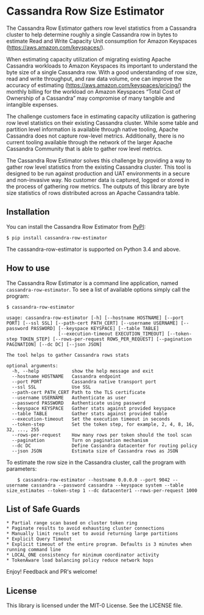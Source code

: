 # Cassandra Row Size Estimator

The Cassandra Row Estimator gathers row level statistics from a Cassandra cluster to help determine roughly a single Cassandra row in bytes to estimate  Read and Write Capacity Unit consumption for Amazon Keyspaces (https://aws.amazon.com/keyspaces/).

When estimating capacity utilization of migrating existing Apache Cassandra workloads to Amazon Keyspaces its important to understand the byte size of a single Cassandra row. With a good understanding of row size, read and write throughput, and raw data volume, one can improve the accuracy of estimating (https://aws.amazon.com/keyspaces/pricing/) the monthly billing for the workload on Amazon Keyspaces “Total Cost of Ownership of a Cassandra” may compromise of many tangible and intangible expenses. 

The challenge customers face in estimating capacity utilization is gathering row level statistics on their existing Cassandra cluster. While some table and partition level information is available through native tooling, Apache Cassandra does not capture row-level metrics. Additionally, there is no current tooling available through the network of the larger Apache Cassandra Community that is able to gather row level metrics.

The Cassandra Row Estimator solves this challenge by providing a way to gather row level statistics from the existing Cassandra cluster. This tool is designed to be run against production and UAT environments in a secure and non-invasive way. No customer data is captured, logged or stored in the process of gathering row metrics. The outputs of this library are byte size statistics of rows distributed across an Apache Cassandra table. 

## Installation

You can install the Cassandra Row Estimator from [PyPI](https://pypi.org/project/cassandra-row-estimator/):

```
$ pip install cassandra-row-estimator
```

The cassandra-row-estimator is supported on Python 3.4 and above.

## How to use

The Cassandra Row Estimator is a command line application, named `cassandra-row-estimator`. To see a list of available options simply call the program:

```
$ cassandra-row-estimator

usage: cassandra-row-estimator [-h] [--hostname HOSTNAME] [--port PORT] [--ssl SSL] [--path-cert PATH_CERT] [--username USERNAME] [--password PASSWORD] [--keyspace KEYSPACE] [--table TABLE]
                   [--execution-timeout EXECUTION_TIMEOUT] [--token-step TOKEN_STEP] [--rows-per-request ROWS_PER_REQUEST] [--pagination PAGINATION] [--dc DC] [--json JSON]

The tool helps to gather Cassandra rows stats

optional arguments:
  -h, --help            show the help message and exit
  --hostname HOSTNAME   Cassandra endpoint
  --port PORT           Cassandra native transport port
  --ssl SSL             Use SSL
  --path-cert PATH_CERT Path to the TLS certificate
  --username USERNAME   Authenticate as user
  --password PASSWORD   Authenticate using password
  --keyspace KEYSPACE   Gather stats against provided keyspace
  --table TABLE         Gather stats against provided table
  --execution-timeout   Set the execution timeout in seconds
  --token-step          Set the token step, for example, 2, 4, 8, 16, 32, ..., 255
  --rows-per-request    How many rows per token should the tool scan
  --pagination          Turn on pagination mechanism
  --dc DC               Define Cassandra datacenter for routing policy
  --json JSON           Estimata size of Cassandra rows as JSON
```

To estimate the row size in the Cassandra cluster, call the program with parameters:

```
	$ cassandra-row-estimator --hostname 0.0.0.0 --port 9042 --username cassandra --password cassandra --keyspace system --table size_estimates --token-step 1 --dc datacenter1 --rows-per-request 1000 
```

## List of Safe Guards

    * Partial range scan based on cluster token ring
    * Paginate results to avoid exhausting cluster connections
    * Manually limit result set to avoid returning large partitions
    * Explicit Query Timeout
    * Explicit timeout of the entire program. Defaults is 3 minutes when running command line
    * LOCAL_ONE consistency for minimum coordinator activity
    * TokenAware load balancing policy reduce network hops

Enjoy! Feedback and PR's welcome!

## License

This library is licensed under the MIT-0 License. See the LICENSE file.
